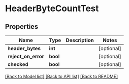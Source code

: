 # HeaderByteCountTest

## Properties
Name | Type | Description | Notes
------------ | ------------- | ------------- | -------------
**header_bytes** | **int** |  | [optional] 
**reject_on_error** | **bool** |  | [optional] 
**checked** | **bool** |  | [optional] 

[[Back to Model list]](../README.md#documentation-for-models) [[Back to API list]](../README.md#documentation-for-api-endpoints) [[Back to README]](../README.md)


